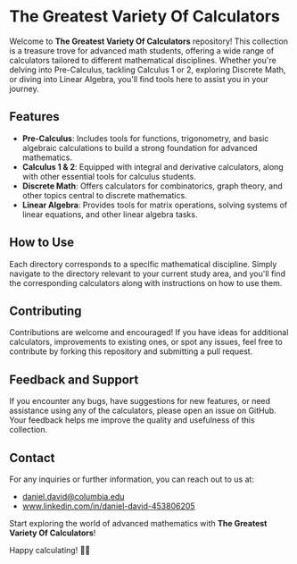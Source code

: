 # The Greatest Variety Of Calculators

Welcome to **The Greatest Variety Of Calculators** repository! This collection is a treasure trove for advanced math students, offering a wide range of calculators tailored to different mathematical disciplines. Whether you're delving into Pre-Calculus, tackling Calculus 1 or 2, exploring Discrete Math, or diving into Linear Algebra, you'll find tools here to assist you in your journey.

## Features

- **Pre-Calculus**: Includes tools for functions, trigonometry, and basic algebraic calculations to build a strong foundation for advanced mathematics.
- **Calculus 1 & 2**: Equipped with integral and derivative calculators, along with other essential tools for calculus students.
- **Discrete Math**: Offers calculators for combinatorics, graph theory, and other topics central to discrete mathematics.
- **Linear Algebra**: Provides tools for matrix operations, solving systems of linear equations, and other linear algebra tasks.

## How to Use

Each directory corresponds to a specific mathematical discipline. Simply navigate to the directory relevant to your current study area, and you'll find the corresponding calculators along with instructions on how to use them.

## Contributing

Contributions are welcome and encouraged! If you have ideas for additional calculators, improvements to existing ones, or spot any issues, feel free to contribute by forking this repository and submitting a pull request.

## Feedback and Support

If you encounter any bugs, have suggestions for new features, or need assistance using any of the calculators, please open an issue on GitHub. Your feedback helps me improve the quality and usefulness of this collection.

## Contact

For any inquiries or further information, you can reach out to us at:
 - daniel.david@columbia.edu
 - www.linkedin.com/in/daniel-david-453806205
   
Start exploring the world of advanced mathematics with **The Greatest Variety Of Calculators**!

Happy calculating! 🧮✨

